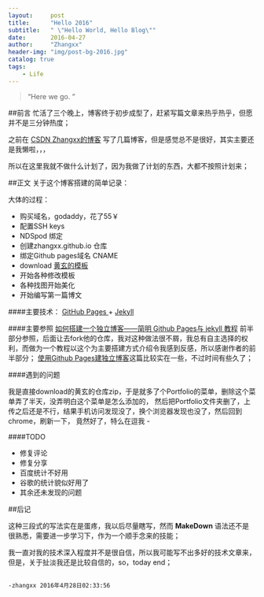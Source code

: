 ```yaml
---
layout:     post
title:      "Hello 2016"
subtitle:   " \"Hello World, Hello Blog\""
date:       2016-04-27
author:     "Zhangxx"
header-img: "img/post-bg-2016.jpg"
catalog: true
tags:
    - Life
---
```


> “Here we go. ”

##前言
忙活了三个晚上，博客终于初步成型了，赶紧写篇文章来热乎热乎，但愿并不是三分钟热度；

之前在 [CSDN Zhangxx的博客](http://blog.csdn.net/zxx886688) 写了几篇博客，但是感觉总不是很好，其实主要还是我懒啦，，，

所以在这里我就不做什么计划了，因为我做了计划的东西，大都不按照计划来；

##正文
关于这个博客搭建的简单记录：

大体的过程：
- 购买域名，godaddy，花了55￥
- 配置SSH keys
- NDSpod 绑定
- 创建zhangxx.github.io 仓库
- 绑定Github pages域名 CNAME
- download [黄玄的模板]()
- 开始各种修改模板
- 各种找图开始美化
- 开始编写第一篇博文

####主要技术：
[ GitHub Pages ](https://pages.github.com/) + [ Jekyll ](http://jekyllrb.com/)

####主要参照
[如何搭建一个独立博客——简明 Github Pages与 jekyll 教程](http://cnfeat.com/blog/2014/05/10/how-to-build-a-blog/) 前半部分参照，后面让去fork他的仓库，我对这种做法很不屑，我总有自主选择的权利，而做为一个教程以这个为主要搭建方式介绍令我感到反感，所以感谢作者的前半部分；
[使用Github Pages建独立博客](http://beiyuu.com/github-pages/)这篇比较实在一些，不过时间有些久了；



####遇到的问题

我是直接download的黄玄的仓库zip，于是就多了个Portfolio的菜单，删除这个菜单弄了半天，没弄明白这个菜单是怎么添加的，
然后把Portfolio文件夹删了，上传之后还是不行，结果手机访问发现没了，换个浏览器发现也没了，然后回到chrome，刷新一下，
竟然好了，特么在逗我 *-*


####TODO
- 修复评论
- 修复分享
- 百度统计不好用
- 谷歌的统计貌似好用了
- 其余还未发现的问题

##后记

这种三段式的写法实在是蛋疼，我以后尽量瞎写，然而 **MakeDown** 语法还不是很熟悉，需要进一步学习下，作为一个顺手念来的技能；

我一直对我的技术深入程度并不是很自信，所以我可能写不出多好的技术文章来，但是，关于扯淡我还是比较自信的，so，today end；

                                                                                                    -zhangxx 2016年4月28日02:33:56
